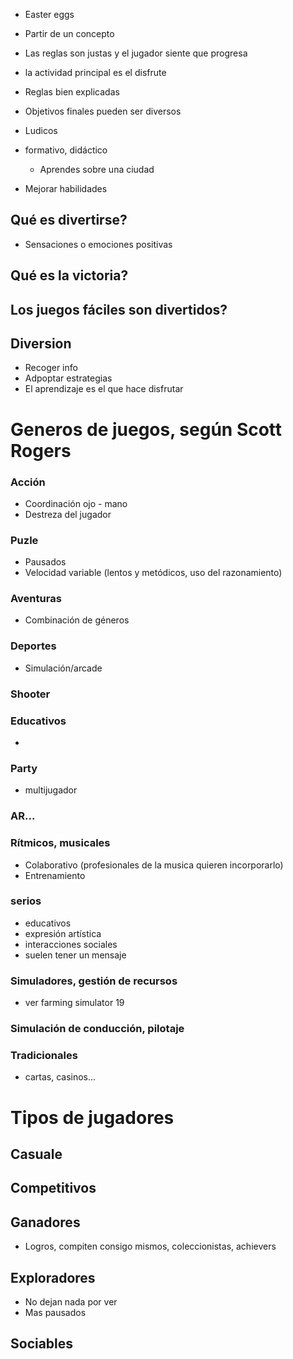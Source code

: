 - Easter eggs
- Partir de un concepto
- Las reglas son justas y el jugador siente que progresa


- la actividad principal es el disfrute
- Reglas bien explicadas
- Objetivos finales pueden ser diversos
- Ludicos
- formativo, didáctico
  - Aprendes sobre una ciudad
- Mejorar habilidades

## Qué es divertirse?
- Sensaciones o emociones positivas

## Qué es la victoria?

## Los juegos fáciles son divertidos?

## Diversion
- Recoger info
- Adpoptar estrategias
- El aprendizaje es el que hace disfrutar

# Generos de juegos, según Scott Rogers
### Acción
- Coordinación ojo - mano
- Destreza del jugador
### Puzle
- Pausados
- Velocidad variable (lentos y metódicos, uso del razonamiento)

### Aventuras
- Combinación de géneros

### Deportes
- Simulación/arcade

### Shooter

### Educativos
- 

### Party
- multijugador

### AR...

### Rítmicos, musicales
- Colaborativo (profesionales de la musica quieren incorporarlo)
- Entrenamiento

### serios
- educativos
- expresión artística
- interacciones sociales
- suelen tener un mensaje

### Simuladores, gestión de recursos
- ver farming simulator 19

### Simulación de conducción, pilotaje

### Tradicionales
- cartas, casinos...


# Tipos de jugadores
## Casuale

## Competitivos

## Ganadores
- Logros, compiten consigo mismos, coleccionistas, achievers

## Exploradores
- No dejan nada por ver
- Mas pausados

## Sociables












